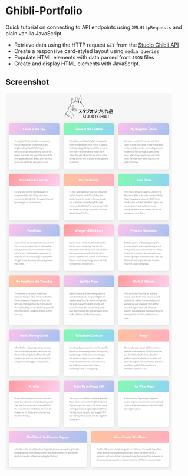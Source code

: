 # Ghibli-Portfolio

Quick tutorial on connecting to API endpoints using `XMLHttpRequests` and plain vanilla JavaScript.

* Retrieve data using the HTTP request `GET` from the [Studio Ghibli API](https://ghibliapi.herokuapp.com/)
* Create a responsive card-styled layout using `media queries`
* Populate HTML elements with data parsed from `JSON` files
* Create and display HTML elements with JavaScript.

## Screenshot

![website screenshot](https://github.com/miffycs/Ghibli-Portfolio/blob/master/website_screenshot.png)
